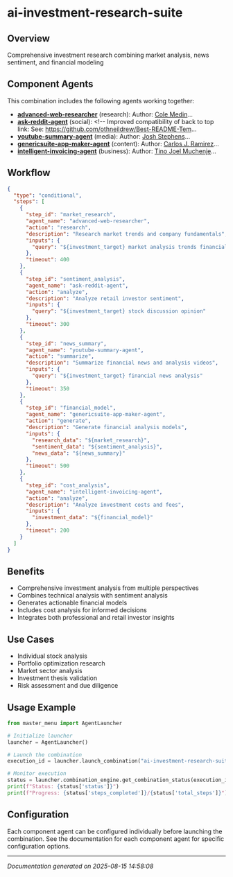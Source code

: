 # ai-investment-research-suite

## Overview

Comprehensive investment research combining market analysis, news sentiment, and financial modeling

## Component Agents

This combination includes the following agents working together:

- **[advanced-web-researcher](../agents/advanced-web-researcher.md)** (research): Author: [Cole Medin](https://www.youtube.com/@ColeMedin)...
- **[ask-reddit-agent](../agents/ask-reddit-agent.md)** (social): <!-- Improved compatibility of back to top link: See: https://github.com/othneildrew/Best-README-Tem...
- **[youtube-summary-agent](../agents/youtube-summary-agent.md)** (media): Author: [Josh Stephens](https://github.com/josh-stephens/youtube-summary-agent)...
- **[genericsuite-app-maker-agent](../agents/genericsuite-app-maker-agent.md)** (content): Author: [Carlos J. Ramirez](https://github.com/tomkat-cr/genericsuite-app-maker)...
- **[intelligent-invoicing-agent](../agents/intelligent-invoicing-agent.md)** (business): Author: [Tino Joel Muchenje](https://github.com/Tinomuchenje)...


## Workflow

```json
{
  "type": "conditional",
  "steps": [
    {
      "step_id": "market_research",
      "agent_name": "advanced-web-researcher",
      "action": "research",
      "description": "Research market trends and company fundamentals",
      "inputs": {
        "query": "${investment_target} market analysis trends financials"
      },
      "timeout": 400
    },
    {
      "step_id": "sentiment_analysis",
      "agent_name": "ask-reddit-agent",
      "action": "analyze",
      "description": "Analyze retail investor sentiment",
      "inputs": {
        "query": "${investment_target} stock discussion opinion"
      },
      "timeout": 300
    },
    {
      "step_id": "news_summary",
      "agent_name": "youtube-summary-agent",
      "action": "summarize",
      "description": "Summarize financial news and analysis videos",
      "inputs": {
        "query": "${investment_target} financial news analysis"
      },
      "timeout": 350
    },
    {
      "step_id": "financial_model",
      "agent_name": "genericsuite-app-maker-agent",
      "action": "generate",
      "description": "Generate financial analysis models",
      "inputs": {
        "research_data": "${market_research}",
        "sentiment_data": "${sentiment_analysis}",
        "news_data": "${news_summary}"
      },
      "timeout": 500
    },
    {
      "step_id": "cost_analysis",
      "agent_name": "intelligent-invoicing-agent",
      "action": "analyze",
      "description": "Analyze investment costs and fees",
      "inputs": {
        "investment_data": "${financial_model}"
      },
      "timeout": 200
    }
  ]
}
```

## Benefits

- Comprehensive investment analysis from multiple perspectives
- Combines technical analysis with sentiment analysis
- Generates actionable financial models
- Includes cost analysis for informed decisions
- Integrates both professional and retail investor insights

## Use Cases

- Individual stock analysis
- Portfolio optimization research
- Market sector analysis
- Investment thesis validation
- Risk assessment and due diligence

## Usage Example

```python
from master_menu import AgentLauncher

# Initialize launcher
launcher = AgentLauncher()

# Launch the combination
execution_id = launcher.launch_combination("ai-investment-research-suite", "Your input data here")

# Monitor execution
status = launcher.combination_engine.get_combination_status(execution_id)
print(f"Status: {status['status']}")
print(f"Progress: {status['steps_completed']}/{status['total_steps']}")
```

## Configuration

Each component agent can be configured individually before launching the combination. 
See the documentation for each component agent for specific configuration options.

---

*Documentation generated on 2025-08-15 14:58:08*
